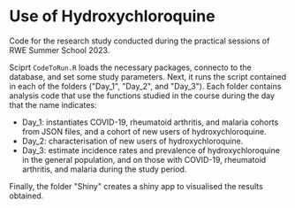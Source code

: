 # Use of Hydroxychloroquine 

Code for the research study conducted during the practical sessions of RWE Summer School 2023.

Sciprt `CodeToRun.R` loads the necessary packages, connecto to the database, and set some study parameters. Next, it runs the script contained in each of the folders ("Day_1", "Day_2", and "Day_3"). Each folder contains analysis code that use the functions studied in the course during the day that the name indicates:
- Day_1: instantiates COVID-19, rheumatoid arthritis, and malaria cohorts from JSON files, and a cohort of new users of hydroxychloroquine.
- Day_2: characterisation of new users of hydroxychloroquine.
- Day_3: estimate incidence rates and prevalence of hydroxychloroquine in the general population, and on those with COVID-19, rheumatoid arthritis, and malaria during the study period.

Finally, the folder "Shiny" creates a shiny app to visualised the results obtained.

